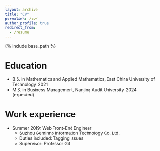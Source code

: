 ```yaml
---
layout: archive
title: "CV"
permalink: /cv/
author_profile: true
redirect_from:
  - /resume
---
```


{% include base_path %}

Education
======
* B.S. in Mathematics and Applied Mathematics, East China University of Technology, 2021
* M.S. in Business Management, Nanjing Audit University, 2024 (expected)

Work experience
======
* Summer 2019: Web Front-End Engineer
  * Suzhou Geminno Information Technology Co. Ltd.
  * Duties included: Tagging issues
  * Supervisor: Professor Git
 
